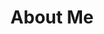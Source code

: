 ---
title: "About Me"
layout: "about"
image: "images/about.jpg"
draft: false

#intro
intro:
  enable: true
  title: "I'm Dido Grigorov - SEO Specialist & Python/C++ Programmer."
  description: "Hello, I am Dilyan Grigorov, or Dido for short, as everyone knows me. I have been dealing with SEO professionally for over 20 years, since the dawn of search engines, as well as programming, which is my passion and hobby. I love solving problems as a programmer as well as a webmaster and I love learning new things every single day! <br><br>

I am a Google Product Expert at the Search Central forums, as well as the Head of Content & Semantic department of Serpact, where I deal with content strategy, semantic analysis, natural language processing and technical SEO.<br><br>

I had the good fortune to be a part of 2 Google events, which is a great honor for me and I consider them very special moments in my life:<br>
 - Google Dance Zurich 2018, September<br>
 - Google Webmaster Unconference June 2021<br>

 <ul>
  <li>Coffee</li>
  <li>Tea</li>
  <li>Milk</li>
</ul>
<br>
<br>
In 2022, I was also a speaker at BrightonSEO, where for the first time I dared to present a topic on which I presented Python scripts to help content marketers plan content for websites.
<br>
<br>

## A little background… ##

My first contact with IT was when I was 11 or back in 1999. My mother and I had a tradition of visiting local bookstores regularly. So one day, without knowing what I was doing, I got a book on C++.<br><br>

At first the language seemed complicated, but even as a child, I found that it was the fact that it was complicated that attracted me. I started solving problems, as well as looking for options to make CLI applications to solve various problems. I was happy with every task solved, the right answers and the fact that the applications helped in the implementation of certain work tasks on assignments by people and my teachers then.<br><br>

Later, in 2002, I became interested in PHP as the world's interest in it grew, and when I was at high school I was among classmates who wrote code using it. I was learning how to create custom WordPress websites as well as PHP sites from scratch. Over the years, I have created many sites in various niches - from corporate and university websites, to online stores.<br><br>

In 2003, SEO also found a place in my interests, although it was quite different then than it is now. However, I was wondering what practices to apply to help sites get better visibility on Google.<br><br>

So, until I came across Python in 2007. I will not hide that it is my great passion, although I'm able to quickly understand almost all programming languages. For 4 years I was involved in the creation of different types of software in different professional fields. This was followed by a period of shifting the professional focus, mainly to SEO, which is why I left programming, although my great passion, for a long time.<br><br>

In a special and difficult moment of my life, I returned to it. I have found that time can blur programming training and the specific practices that need to be applied, but the specific thinking of a programmer remains.  I went through a series of refresher courses in various online and mobile applications on C++, Python, Javascript, Go, but Python remains my favorite language. I found that I love data processing with it, as well as creating CLI applications and various functionalities for retrieving and processing information.<br><br>

I am also actively interested in Machine Learning and my favorite topic - Natural Language Processing. I am also interested in Information Retrieval, Text understanding & classification, Pattern recognition, Recommendation systems, Ranking systems.<br><br>

I still want and I'm passionate to write code in C++, but I also have a new interest in programming, the Golang language, created by Google, which has very fast performance and is growing its community more and more.<br><br>

I am currently refreshing my programming skills by enrolling in various software development academies, taking courses, and very soon, I intend to start and contribute to open-source software projects mainly based on Python, C++, and Golang."

  images:
  - src: "images/about/google-dance-zurich.jpg"
    grid_class: "col-lg-6"
  - src: "images/about/dido2.jpg"
    grid_class: "col-lg-3 col-6"
  - src: "images/about/dido-grigorov-brightonseo.jpg"
    grid_class: "col-lg-3 col-6"

# social
social:
  enable: true
  social_links:

  - link: "https://www.twitter.com/DidoGrigorov"
    icon: "ti ti-brand-twitter"
    
  - link: "https://uk.linkedin.com/in/didogrigorov"
    icon: "ti ti-brand-linkedin"
    
  - link: "https://github.com/didogrigorov"
    icon: "ti ti-brand-github"

# our_writers
# our_writers:
#  title: "Our writers"
#  enable: true
 
---